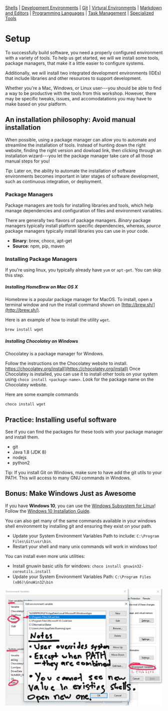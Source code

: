 [Shells](Shells.md#shells) | [Development Environments](PackageManagers.md#development-environments) |  [Git](Git.md#git) | [Virtural Environments](Environments.md#environments) | [Markdown and Editors](MarkdownEditors.md#markdown) | [Programming Languages](Programming.md#programming) | [Task Management](OnlineTools.md#online-tools) | [Specialized Tools](SpecializedTools.md#specialized-tools) 

# Setup

To successfully build software, you need a properly configured environment with a variety of tools. To help us get started, we will we install some tools, package managers, that make it a little easier to configure systems. 

Additionally, we will install two integrated development environments (IDEs) that include libraries and other resources to support development.

Whether you're a Mac, Windows, or Linux user---you should be able to find a way to be productive with the tools from this workshop. However, there may be specific tweaks, issues, and accomodatations you may have to make based on your platform.

## An installation philosophy: Avoid manual installation

When possible, using a package manager can allow you to automate and streamline the installation of tools. Instead of hunting down the right website, finding the right version and dowload link, then clicking through an installation wizard---you let the package manager take care of all those manual steps for you! 

*Tip*: Later on, the ability to automate the installation of software environments becomes important in later stages of software development, such as continuous integration, or deployment.

### Package Managers

Package managers are tools for installing libraries and tools, which help manage dependencies and configuration of files and environment variables. 

There are generally two flavors of package managers. *Binary* package managers typically install platform specific dependencies, whereas, *source* package managers typically install libraries you can use in your code.

* **Binary**: brew, choco, apt-get  
* **Source**: npm, pip, maven

### Installing Package Managers

If you're using linux, you typically already have `yum` or `apt-get`. You can skip this step.

##### Installing HomeBrew on Mac OS X

Homebrew is a popular package manager for MacOS. To install, open a terminal window and run the install command shown on [http://brew.sh/](http://brew.sh/).

Here is an example of how to install the utility `wget`.
```bash
brew install wget
```

##### Installing Chocolatey on Windows

Chocolatey is a package manager for Windows. 

Follow the instructions on the Chocolatey website to install. https://chocolatey.org/install](https://chocolatey.org/install)
Once Chocolatey is installed, you can use it to install other tools on your system using `choco install <package-name>`.  Look for the package name on the Chocolatey website.

Here are some example commands
```
choco install wget
```

## Practice: Installing useful software

See if you can find the packages for these tools with your package manager and install them.

* git
* Java 1.8 (JDK 8)
* nodejs
* python2

Tip: If you install Git on Windows, make sure to have add the git utils to your PATH. This will access to many GNU commands in Windows.

## Bonus: Make Windows Just as Awesome

If you have **Windows 10**, you can use the [Windows Subsystem for Linux](https://docs.microsoft.com/en-us/windows/wsl/about)!  Follow the [Windows 10 Installation Guide](https://docs.microsoft.com/en-us/windows/wsl/install-win10).

You can also get many of the same commands available in your windows shell environment by installing git and ensuring they exist on your path.

* Update your System Environment Variables Path to include: `C:\Program Files\Git\usr\bin`. 
* Restart your shell and many unix commands will work in windows too!

You can install even more unix utilities:
* Install gnuwin basic utils for windows: `choco install gnuwin32-coreutils.install`
* Update your System Environment Variables Path: `C:\Program Files (x86)\GnuWin32\bin`

![Windows-EnvironmentVariables](resources/imgs/win-env.jpg)